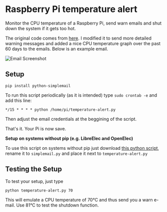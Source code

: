 # Raspberry Pi temperature alert
Monitor the CPU temperature of a Raspberry Pi, send warn emails and shut down the system if it gets too hot.

The original code comes from [here](https://gist.github.com/LeonardoGentile/7a5330e6bc55860feee5d0dd79e7965d). I modified it to send more detailed warning messages and added a nice CPU temperature graph over the past 60 days to the emails. Below
is an example email.

![Email Screenshot](https://raw.githubusercontent.com/mityax/rpi-temperature-alert/master/email-screenshot.png)

## Setup
```pip install python-simplemail```

To run this script periodically (as it is intended) type
```sudo crontab -e```
and add this line:

```*/15 * * * * python /home/pi/temperature-alert.py```

Then adjust the email credentials at the beggining of the script.

That's it. Your Pi is now save.


__Setup on systems without pip (e.g. LibreElec and OpenElec)__

To use this script on systems without pip just download [this python script](https://github.com/gerold-penz/python-simplemail/blob/master/simplemail/__init__.py), rename it to ```simplemail.py``` and place it next to ```temperature-alert.py```

## Testing the Setup
To test your setup, just type

```python temperature-alert.py 70```

This will emulate a CPU temperature of 70°C and thus send you a warn e-mail. Use 81°C to test the shutdown function.
